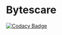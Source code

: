 # Bytescare

[![Codacy Badge](https://app.codacy.com/project/badge/Grade/3ed6a32c7d4e4992b399b90d957dddf0)](https://www.codacy.com/gh/Deepak141/Bytescare/dashboard?utm_source=github.com&amp;utm_medium=referral&amp;utm_content=Deepak141/Bytescare&amp;utm_campaign=Badge_Grade)
